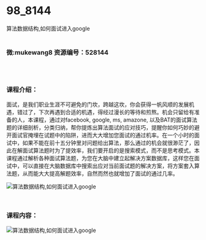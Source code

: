 # 98_8144
算法数据结构,如何面试进入google
<br/></br>
<h3>微:mukewang8 资源编号：528144</h3>
<br/></br>
<h3>课程介绍：</h3>
<p>面试，是我们职业生涯不可避免的门坎，跨越这坎，你会获得一帆风顺的发展机遇，错过了，下次再遇到合适的机遇，得经过漫长的等待和煎熬。机会只留给有准备的人，本课程，通过对facebook, google, ms, amazone, 以及BAT的面试算法题的详细剖析，分类归纳，帮你提炼出算法面试的应对技巧，提醒你如何巧妙的避开面试官掩埋在试题中的陷阱，进而大大增加您面试的通过机率。在一个小时的面试中，如果不能在前十五分钟里对问题给出算法，那么通过的机会就很渺茫了，因此在解面试算法题时为了提效率，我们要开启的是搜索模式，而不是思考模式。本课程通过解析各种面试算法题，为您在大脑中建立起解决方案数据库，这样您在面试中，可以直接在大脑数据库中搜索出应对当前面试题的解决方案，将方案套入算法题，从而能大大提高解题效率，自然而然也就增加了面试的通过几率。</p>
<p><img src="https://www.ko996.com/wp-content/uploads/img/2019/10/356-68-300x169.jpg" alt="算法数据结构,如何面试进入google"></p>
<p>&nbsp;</p>
<h3>课程内容：</h3>
<p><img src="https://www.ko996.com/wp-content/uploads/img/2019/10/2-56.png" alt="算法数据结构,如何面试进入google"></p>
<p>&nbsp;</p>
